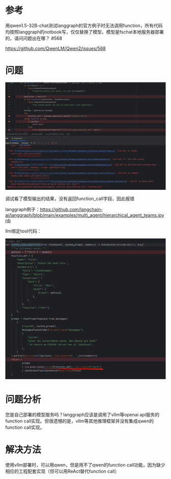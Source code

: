 # 参考

用qwen1.5-32B-chat测试langgraph的官方例子时无法调用function，所有代码均按照langgraph的notbook写，仅仅替换了模型，模型是fschat本地服务器部署的，请问问题出在哪？ #568

https://github.com/QwenLM/Qwen2/issues/568

# 问题

![](.04_langgraph无法调用function_images/问题.png)

调试看了模型输出的结果，没有返回function_call字段，因此报错

langgraph例子：https://github.com/langchain-ai/langgraph/blob/main/examples/multi_agent/hierarchical_agent_teams.ipynb

llm绑定tool代码：

![](.04_langgraph无法调用function_images/绑定tool代码.png)

# 问题分析

您是自己部署的模型服务吗？langgraph应该是调用了vllm等openai api服务的function call实现。但很遗憾的是，vllm等其他推理框架并没有集成qwen的function call实现。

# 解决方法

使用vllm部署时，可以用qwen，但是用不了qwen的function call功能，因为缺少相应的工程配套实现（但可以用ReAct替代function call）
